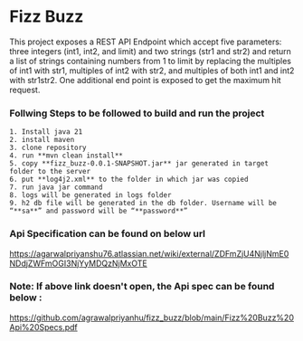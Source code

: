 # Fizz Buzz
This project exposes a REST API Endpoint which accept five parameters: three integers (int1, int2, and limit) and two strings (str1 and str2) and
return a list of strings containing numbers from 1 to limit by replacing the multiples of int1 with str1, multiples of int2 with str2, and multiples of both int1 and int2 with str1str2.
One additional end point is exposed to get the maximum hit request.

### Follwing Steps to be followed to build and run the project

    1. Install java 21
    2. install maven
    3. clone repository
    4. run **mvn clean install**
    5. copy **fizz_buzz-0.0.1-SNAPSHOT.jar** jar generated in target folder to the server
    6. put **log4j2.xml** to the folder in which jar was copied
    7. run java jar command
    8. logs will be generated in logs folder
    9. h2 db file will be generated in the db folder. Username will be “**sa**” and password will be “**password**”

### Api Specification can be found on below url
https://agarwalpriyanshu76.atlassian.net/wiki/external/ZDFmZjU4NjljNmE0NDdjZWFmOGI3NjYyMDQzNjMxOTE

### Note: If above link doesn't open, the Api spec can be found below :
https://github.com/agrawalpriyanhu/fizz_buzz/blob/main/Fizz%20Buzz%20Api%20Specs.pdf
